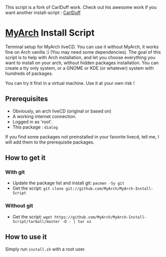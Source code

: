 This script is a fork of CarlDuff work. Check out his awesome work if you want another
install-script : [CarlDuff](https://github.com/CarlDuff/aif-dev)

# [MyArch](https://github.com/Nandicre/MyArch) Install Script

Terminal setup for MyArch liveCD. You can use it without MyArch, it works fine
 on Arch vanilla :) (You may need some dependencies). The goal of
 this script is to help with Arch installation, and let you choose everything you
 want to install on your arch, without hidden packages installation. You can
 create a tty only system, or a GNOME or KDE (or whatever) system with hundreds
 of packages.

You can try it first in a virtual machine. Use it at your own risk !

## Prerequisites

- Obviously, an arch liveCD (original or based on)
- A working internet connection.
- Logged in as 'root'.
- This package : `dialog`

If you find some packages not preinstalled in your favorite livecd, tell me, I will
 add them to the prerequisite packages.

## How to get it
### With git
- Update the package list and install git: `pacman -Sy git`
- Get the script: `git clone git://github.com/MyArch/MyArch-Install-Script`

### Without git
- Get the script: `wget https://github.com/MyArch/MyArch-Install-Script/tarball/master -O - | tar xz`

## How to use it

Simply run `install.sh` with a root user.

